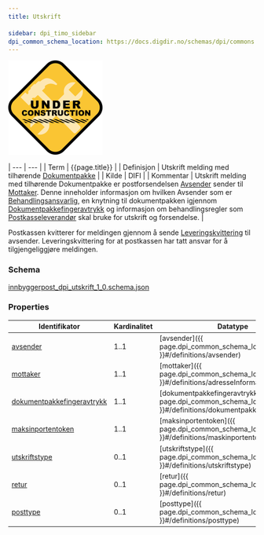 ```yaml
---
title: Utskrift

sidebar: dpi_timo_sidebar
dpi_common_schema_location: https://docs.digdir.no/schemas/dpi/commons.schema.json
---
```


![](/images/dpi/underarbeide.png)

| --- | --- |
| Term  | {{page.title}} |
| Definisjon | Utskrift melding med tilhørende [Dokumentpakke](dpi_dokumentpakke_index.html) |
| Kilde | DIFI |
| Kommentar  | Utskrift melding med tilhørende Dokumentpakke er postforsendelsen [Avsender](sdp_avsender.html) sender til [Mottaker](2sdp_mottaker.html). Denne inneholder informasjon om hvilken Avsender som er [Behandlingsansvarlig](dpi_aktorer.html), en knytning til dokumentpakken igjennom [Dokumentpakkefingeravtrykk](sdp_dokumentpakkefingeravtrykk.html)  og informasjon om behandlingsregler som [Postkasseleverandør](dpi_aktorer.html) skal bruke for utskrift og forsendelse. |

Postkassen kvitterer for meldingen gjennom å sende [Leveringskvittering](dpi_leveringskvittering.html) til avsender. Leveringskvittering for at postkassen har tatt ansvar for å tilgjengeliggjøre meldingen.

### Schema
[innbyggerpost_dpi_utskrift_1_0.schema.json](schemas/dpi/innbyggerpost_dpi_utskrift_1_0.schema.json)

### Properties

| Identifikator | Kardinalitet | Datatype |
| --- | --- | --- |
| [avsender](sdp_avsender.html) | 1..1 | [avsender]({{ page.dpi_common_schema_location }}#/definitions/avsender) |
| [mottaker](2sdp_mottaker.html) | 1..1 | [mottaker]({{ page.dpi_common_schema_location }}#/definitions/adresseInformasjon) |
| [dokumentpakkefingeravtrykk](sdp_dokumentpakkefingeravtrykk.html) | 1..1 | [dokumentpakkefingeravtrykk]({{ page.dpi_common_schema_location }}#/definitions/dokumentpakkefingeravtrykk) |
| [maksinportentoken](dpi_maskinportentoken.html) | 1..1 | [maksinportentoken]({{ page.dpi_common_schema_location }}#/definitions/maskinportentoken) |
| [utskriftstype](utskriftstype.html) | 0..1 | [utskriftstype]({{ page.dpi_common_schema_location }}#/definitions/utskriftstype) |
| [retur](sdp_fysiskpostretur.html) | 0..1 | [retur]({{ page.dpi_common_schema_location }}#/definitions/retur) |
| [posttype](posttype.html) | 0..1 | [posttype]({{ page.dpi_common_schema_location }}#/definitions/posttype) |

